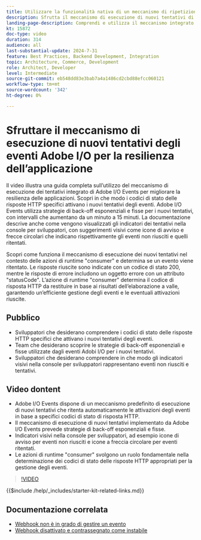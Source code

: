 ```yaml
---
title: Utilizzare la funzionalità nativa di un meccanismo di ripetizione
description: Sfrutta il meccanismo di esecuzione di nuovi tentativi di Adobe I/O Events per applicazioni resilienti, incluse condizioni di esecuzione di nuovi tentativi e indicatori visivi.
landing-page-description: Comprendi e utilizza il meccanismo integrato di esecuzione di nuovi tentativi di Adobe I/O Events per migliorare la resilienza delle applicazioni e gestire in modo efficace le attivazioni degli eventi.
kt: 15872
doc-type: video
duration: 314
audience: all
last-substantial-update: 2024-7-31
feature: Best Practices, Backend Development, Integration
topic: Architecture, Commerce, Development
role: Architect, Developer
level: Intermediate
source-git-commit: eb548dd83e3bab7a4a1486cd2cbd88efcc060121
workflow-type: tm+mt
source-wordcount: '342'
ht-degree: 0%

---
```


# Sfruttare il meccanismo di esecuzione di nuovi tentativi degli eventi Adobe I/O per la resilienza dell’applicazione

Il video illustra una guida completa sull’utilizzo del meccanismo di esecuzione dei tentativi integrato di Adobe I/O Events per migliorare la resilienza delle applicazioni. Scopri in che modo i codici di stato delle risposte HTTP specifici attivano i nuovi tentativi degli eventi. Adobe I/O Events utilizza strategie di back-off esponenziali e fisse per i nuovi tentativi, con intervalli che aumentano da un minuto a 15 minuti. La documentazione descrive anche come vengono visualizzati gli indicatori dei tentativi nella console per sviluppatori, con suggerimenti visivi come icone di avviso e frecce circolari che indicano rispettivamente gli eventi non riusciti e quelli ritentati.

Scopri come funziona il meccanismo di esecuzione dei nuovi tentativi nel contesto delle azioni di runtime &quot;consumer&quot; e determina se un evento viene ritentato. Le risposte riuscite sono indicate con un codice di stato 200, mentre le risposte di errore includono un oggetto errore con un attributo &quot;statusCode&quot;. L’azione di runtime &quot;consumer&quot; determina il codice di risposta HTTP da restituire in base ai risultati dell’elaborazione a valle, garantendo un’efficiente gestione degli eventi e le eventuali attivazioni riuscite.

## Pubblico

* Sviluppatori che desiderano comprendere i codici di stato delle risposte HTTP specifici che attivano i nuovi tentativi degli eventi.
* Team che desiderano scoprire le strategie di back-off esponenziali e fisse utilizzate dagli eventi Adobi I/O per i nuovi tentativi.
* Sviluppatori che desiderano comprendere in che modo gli indicatori visivi nella console per sviluppatori rappresentano eventi non riusciti e tentativi.

## Video dontent

* Adobe I/O Events dispone di un meccanismo predefinito di esecuzione di nuovi tentativi che ritenta automaticamente le attivazioni degli eventi in base a specifici codici di stato di risposta HTTP.
* Il meccanismo di esecuzione di nuovi tentativi implementato da Adobe I/O Events prevede strategie di back-off esponenziali e fisse.
* Indicatori visivi nella console per sviluppatori, ad esempio icone di avviso per eventi non riusciti e icone a freccia circolare per eventi ritentati.
* Le azioni di runtime &quot;consumer&quot; svolgono un ruolo fondamentale nella determinazione dei codici di stato delle risposte HTTP appropriati per la gestione degli eventi.

>[!VIDEO](https://video.tv.adobe.com/v/3449081?learn=on&captions=ita)

{{$include /help/_includes/starter-kit-related-links.md}}

## Documentazione correlata

* [Webhook non è in grado di gestire un evento](https://developer.adobe.com/events/docs/support/faq/#what-happens-if-my-webhook-is-unable-to-handle-a-specific-event-but-handles-all-other-events-gracefully)
* [Webhook disattivato e contrassegnato come instabile](https://developer.adobe.com/events/docs/support/faq/#what-happens-if-my-webhook-is-down-why-is-my-event-registration-marked-as-unstable)
